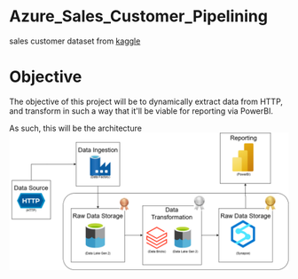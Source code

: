 # Azure_Sales_Customer_Pipelining

sales customer dataset from [kaggle](https://www.kaggle.com/datasets/ukveteran/adventure-works)

# Objective
The objective of this project will be to dynamically extract data from HTTP, and transform in such a way that it'll be viable for reporting via PowerBI.

As such, this will be the architecture 
![Data Pipeline Architecture](/Architecture.png?raw=true)

